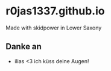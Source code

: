 # r0jas1337.github.io


Made with skidpower in Lower Saxony

## Danke an
* ilias <3 ich küss deine Augen!